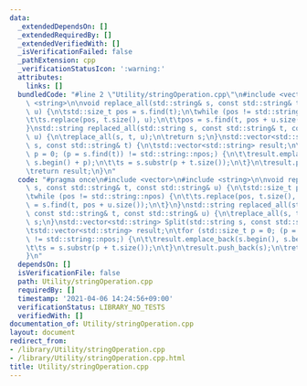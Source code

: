 ```yaml
---
data:
  _extendedDependsOn: []
  _extendedRequiredBy: []
  _extendedVerifiedWith: []
  _isVerificationFailed: false
  _pathExtension: cpp
  _verificationStatusIcon: ':warning:'
  attributes:
    links: []
  bundledCode: "#line 2 \"Utility/stringOperation.cpp\"\n#include <vector>\n#include\
    \ <string>\n\nvoid replace_all(std::string& s, const std::string& t, const std::string&\
    \ u) {\n\tstd::size_t pos = s.find(t);\n\twhile (pos != std::string::npos) {\n\
    \t\ts.replace(pos, t.size(), u);\n\t\tpos = s.find(t, pos + u.size());\n\t}\n\
    }\nstd::string replaced_all(std::string s, const std::string& t, const std::string&\
    \ u) {\n\treplace_all(s, t, u);\n\treturn s;\n}\nstd::vector<std::string> Split(std::string\
    \ s, const std::string& t) {\n\tstd::vector<std::string> result;\n\tfor (std::size_t\
    \ p = 0; (p = s.find(t)) != std::string::npos;) {\n\t\tresult.emplace_back(s.begin(),\
    \ s.begin() + p);\n\t\ts = s.substr(p + t.size());\n\t}\n\tresult.push_back(s);\n\
    \treturn result;\n}\n"
  code: "#pragma once\n#include <vector>\n#include <string>\n\nvoid replace_all(std::string&\
    \ s, const std::string& t, const std::string& u) {\n\tstd::size_t pos = s.find(t);\n\
    \twhile (pos != std::string::npos) {\n\t\ts.replace(pos, t.size(), u);\n\t\tpos\
    \ = s.find(t, pos + u.size());\n\t}\n}\nstd::string replaced_all(std::string s,\
    \ const std::string& t, const std::string& u) {\n\treplace_all(s, t, u);\n\treturn\
    \ s;\n}\nstd::vector<std::string> Split(std::string s, const std::string& t) {\n\
    \tstd::vector<std::string> result;\n\tfor (std::size_t p = 0; (p = s.find(t))\
    \ != std::string::npos;) {\n\t\tresult.emplace_back(s.begin(), s.begin() + p);\n\
    \t\ts = s.substr(p + t.size());\n\t}\n\tresult.push_back(s);\n\treturn result;\n\
    }\n"
  dependsOn: []
  isVerificationFile: false
  path: Utility/stringOperation.cpp
  requiredBy: []
  timestamp: '2021-04-06 14:24:56+09:00'
  verificationStatus: LIBRARY_NO_TESTS
  verifiedWith: []
documentation_of: Utility/stringOperation.cpp
layout: document
redirect_from:
- /library/Utility/stringOperation.cpp
- /library/Utility/stringOperation.cpp.html
title: Utility/stringOperation.cpp
---
```

